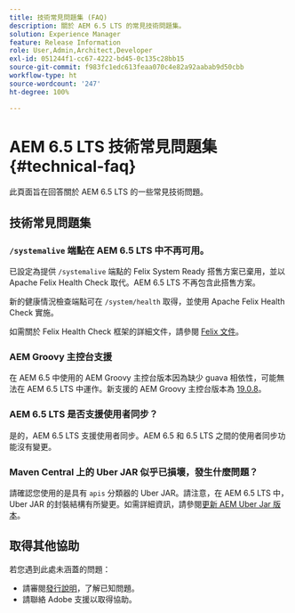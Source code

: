 ```yaml
---
title: 技術常見問題集 (FAQ)
description: 關於 AEM 6.5 LTS 的常見技術問題集。
solution: Experience Manager
feature: Release Information
role: User,Admin,Architect,Developer
exl-id: 051244f1-cc67-4222-bd45-0c135c28bb15
source-git-commit: f983fc1edc613feaa070c4e82a92aabab9d50cbb
workflow-type: ht
source-wordcount: '247'
ht-degree: 100%

---
```


# AEM 6.5 LTS 技術常見問題集 {#technical-faq}

此頁面旨在回答關於 AEM 6.5 LTS 的一些常見技術問題。

## 技術常見問題集

### `/systemalive` 端點在 AEM 6.5 LTS 中不再可用。

已設定為提供 `/systemalive` 端點的 Felix System Ready 搭售方案已棄用，並以 Apache Felix Health Check 取代。AEM 6.5 LTS 不再包含此搭售方案。

新的健康情況檢查端點可在 `/system/health` 取得，並使用 Apache Felix Health Check 實施。

如需關於 Felix Health Check 框架的詳細文件，請參閱 [Felix 文件](https://github.com/apache/felix-dev/blob/master/healthcheck/README.md)。

### AEM Groovy 主控台支援

在 AEM 6.5 中使用的 AEM Groovy 主控台版本因為缺少 guava 相依性，可能無法在 AEM 6.5 LTS 中運作。新支援的 AEM Groovy 主控台版本為 [19.0.8](https://github.com/orbinson/aem-groovy-console/releases/download/19.0.8/aem-groovy-console-all-19.0.8.zip)。

### AEM 6.5 LTS 是否支援使用者同步？

是的，AEM 6.5 LTS 支援使用者同步。AEM 6.5 和 6.5 LTS 之間的使用者同步功能沒有變更。

### Maven Central 上的 Uber JAR 似乎已損壞，發生什麼問題？

請確認您使用的是具有 `apis` 分類器的 Uber JAR。請注意，在 AEM 6.5 LTS 中，Uber JAR 的封裝結構有所變更。如需詳細資訊，請參閱[更新 AEM Uber Jar 版本](/help/sites-deploying/upgrading-code-and-customizations.md#update-the-aem-uber-jar-version)。

## 取得其他協助

若您遇到此處未涵蓋的問題：
* 請審閱[發行說明](/help/release-notes/release-notes.md)，了解已知問題。
* 請聯絡 Adobe 支援以取得協助。
